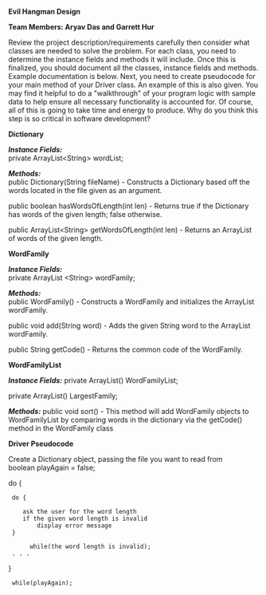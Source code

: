 **Evil Hangman Design**  

**Team Members: Aryav Das and Garrett Hur**

Review the project description/requirements carefully then consider what classes are needed to solve the problem. For each class, you need to determine the instance fields and methods it will include. Once this is finalized, you should document all the classes, instance fields and methods. Example documentation is below. Next, you need to create pseudocode for your main method of your Driver class. An example of this is also given. You may find it helpful to do a "walkthrough" of your program logic with sample data to help ensure all necessary functionality is accounted for. Of course, all of this is going to take time and energy to produce. Why do you think this step is so critical in software development?

**Dictionary**

***Instance Fields:***  
private ArrayList\<String\> wordList;

***Methods:***  
public Dictionary(String fileName) \- Constructs a Dictionary based off the words located in the file given as an argument. 

public boolean hasWordsOfLength(int len) \- Returns true if the Dictionary has words of the given length; false otherwise. 

public ArrayList\<String\> getWordsOfLength(int len) \- Returns an ArrayList of words of the given length.

**WordFamily**

***Instance Fields:***  
private ArrayList \<String\> wordFamily;

***Methods:***  
public WordFamily() \- Constructs a WordFamily and initializes the ArrayList wordFamily.

public void add(String word) \- Adds the given String word to the ArrayList wordFamily.

public String getCode() \- Returns the common code of the WordFamily.

**WordFamilyList**

***Instance Fields:***
private ArrayList<WordFamily>() WordFamilyList; 

private ArrayList<String>() LargestFamily; 

***Methods:***
public void sort() \- This method will add WordFamily objects to WordFamilyList by comparing words in the dictionary via the getCode() method in the WordFamily class

**Driver Pseudocode**

Create a Dictionary object, passing the file you want to read from  
boolean playAgain \= false;

do {  
     
     do {  
        
        ask the user for the word length  
        if the given word length is invalid  
            display error message  
     } 
     
          while(the word length is invalid);  
     . . .

} 

     while(playAgain);

